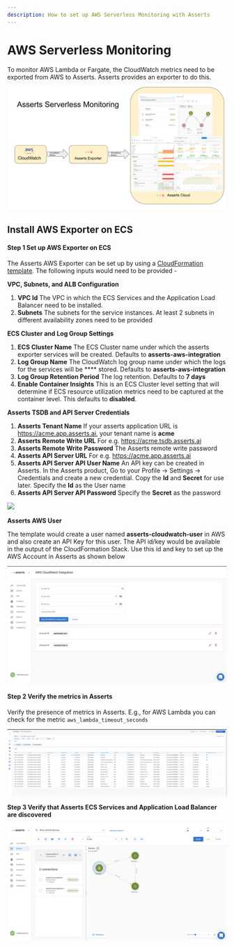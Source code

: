 ```yaml
---
description: How to set up AWS Serverless Monitoring with Asserts
---
```


# AWS Serverless Monitoring

To monitor AWS Lambda or Fargate, the CloudWatch metrics need to be exported from AWS to Asserts. Asserts provides an exporter to do this.&#x20;

![Export AWS CloudWatch Metrics to Asserts](<../.gitbook/assets/Screenshot 2021-12-01 at 2.49.36 PM (2).png>)

## Install AWS Exporter on ECS

#### Step 1 Set up AWS Exporter on ECS

The Asserts AWS Exporter can be set up by using a [CloudFormation template](https://s3.us-west-2.amazonaws.com/downloads.asserts.ai/aws-integration/ecs/v3/aws-integration-without-api-key.yaml). The following inputs would need to be provided -

**VPC, Subnets, and ALB Configuration**

1. **VPC Id** The VPC in which the ECS Services and the Application Load Balancer need to be installed.&#x20;
2. **Subnets** The subnets for the service instances. At least 2 subnets in different availability zones need to be provided

**ECS Cluster and Log Group Settings**

1. **ECS Cluster Name** The ECS Cluster name under which the asserts exporter services will be created. Defaults to **asserts-aws-integration**
2. **Log Group Name** The CloudWatch log group name under which the logs for the services will be **** stored. Defaults to **asserts-aws-integration**
3. **Log Group Retention Period** The log retention. Defaults to **7 days**
4. **Enable Container Insights** This is an ECS Cluster level setting that will determine if ECS resource utilization metrics need to be captured at the container level. This defaults to **disabled**.

**Asserts TSDB and API Server Credentials**

1. **Asserts Tenant Name** If your asserts application URL is https://acme.app.asserts.ai, your tenant name is **acme**
2. **Asserts Remote Write URL** For e.g. https://acme.tsdb.asserts.ai
3. **Asserts Remote Write Password** The Asserts remote write password
4. **Asserts API Server URL** For e.g. https://acme.app.asserts.ai
5. **Asserts API Server API User Name** An API key can be created in Asserts. In the Asserts product, Go to your Profile -> Settings -> Credentials and create a new credential. Copy the **Id** and **Secret** for use later. Specify the **Id** as the User name
6. **Asserts API Server API Password** Specify the **Secret** as the password

![](../.gitbook/assets/Asserts\_API\_Credential\_v2.gif)

**Asserts AWS User**

The template would create a user named **asserts-cloudwatch-user** in AWS and also create an API Key for this user. The API id/key would be available in the output of the CloudFormation Stack. Use this id and key to set up the AWS Account in Asserts as shown below&#x20;

![](<../.gitbook/assets/Screen Shot 2022-05-25 at 1.16.36 PM (1).png>)

#### Step 2 Verify the metrics in Asserts

Verify the presence of metrics in Asserts. E.g., for AWS Lambda you can check for the metric `aws_lambda_timeout_seconds`

![Lambda metric in Asserts ](<../.gitbook/assets/Screen Shot 2021-12-20 at 9.34.15 AM.png>)

**Step 3 Verify that Asserts ECS Services and Application Load Balancer are discovered**

![](<../.gitbook/assets/Screen Shot 2022-05-25 at 1.18.41 PM.png>)

